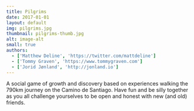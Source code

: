 ```yaml
---
title: Pilgrims
date: 2017-01-01
layout: default
img: pilgrims.jpg
thumbnail: pilgrims-thumb.jpg
alt: image-alt
small: true
authors:
  - ['Matthew Deline', 'https://twitter.com/mattdeline']
  - ['Tommy Graven', 'https://www.tommygraven.com']
  - ['Jorid Jønland', 'http://jonland.io']
---
```


A social game of growth and discovery based on experiences walking the 790km journey on the Camino de Santiago. Have fun and be silly together as you all challenge yourselves to be open and honest with new (and old) friends.

<!-- if you want to use a lightbox for larger images, here is how


<a href="img/portfolio/pilgrims.jpg" data-lightbox="image-1" data-title="My caption"><img src="img/portfolio/pilgrims.jpg"></a>

<a href="img/portfolio/pilgrims.jpg" data-lightbox="image-2" data-title="My caption"><img src="img/portfolio/pilgrims.jpg"></a>
-->
